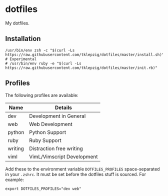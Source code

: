 # dotfiles

My dotfiles.

## Installation

    /usr/bin/env zsh -c "$(curl -Ls https://raw.githubusercontent.com/tklepzig/dotfiles/master/install.sh)"
    # Experimental
    # /usr/bin/env ruby -e "$(curl -Ls https://raw.githubusercontent.com/tklepzig/dotfiles/master/init.rb)"

## Profiles

The following profiles are available:

| Name    | Details                    |
| ------- | -------------------------- |
| dev     | Development in General     |
| web     | Web Development            |
| python  | Python Support             |
| ruby    | Ruby Support               |
| writing | Distraction free writing   |
| viml    | VimL/Vimscript Development |

Add these to the environment variable `DOTFILES_PROFILES` space-separated in your `.zshrc`. It must be set before the dotfiles stuff is sourced.
For example:

    export DOTFILES_PROFILES="dev web"
